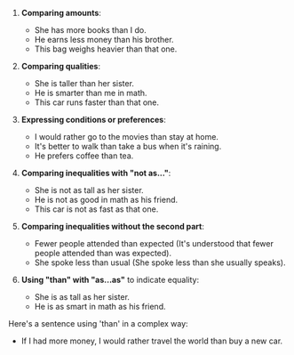 1. **Comparing amounts**:
   - She has more books than I do.
   - He earns less money than his brother.
   - This bag weighs heavier than that one.

2. **Comparing qualities**:
   - She is taller than her sister.
   - He is smarter than me in math.
   - This car runs faster than that one.

3. **Expressing conditions or preferences**:
   - I would rather go to the movies than stay at home.
   - It's better to walk than take a bus when it's raining.
   - He prefers coffee than tea.

4. **Comparing inequalities with "not as..."**:
   - She is not as tall as her sister.
   - He is not as good in math as his friend.
   - This car is not as fast as that one.

5. **Comparing inequalities without the second part**:
   - Fewer people attended than expected (It's understood that fewer people attended than was expected).
   - She spoke less than usual (She spoke less than she usually speaks).

6. **Using "than" with "as...as"** to indicate equality:
   - She is as tall as her sister.
   - He is as smart in math as his friend.

Here's a sentence using 'than' in a complex way:
- If I had more money, I would rather travel the world than buy a new car.